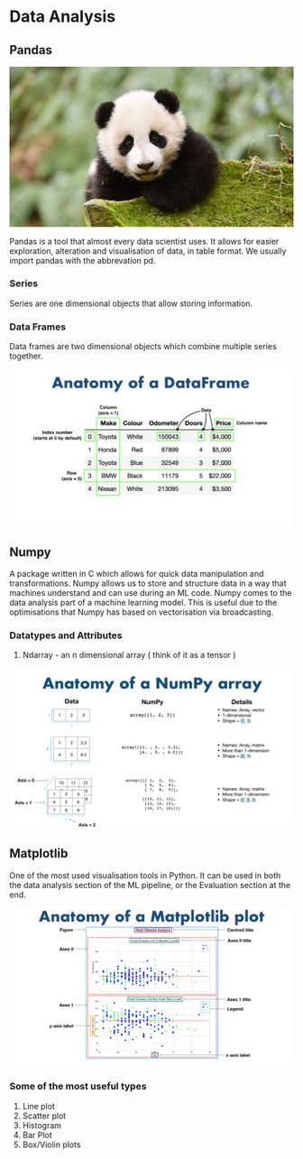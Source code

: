 # Data Analysis

## Pandas

![](../images/panda.jpg)

Pandas is a tool that almost every data scientist uses. It allows for easier exploration, alteration and visualisation of data, in table format. We usually import pandas with the abbrevation pd. 


### Series

Series are one dimensional objects that allow storing information.

### Data Frames

Data frames are two dimensional objects which combine multiple series together.

![](../images/pandas-anatomy-of-a-dataframe.png)

## Numpy

A package written in C which allows for quick data manipulation and transformations. Numpy allows us to
store and structure data in a way that machines understand and can use during an ML 
code. Numpy comes to the data analysis part of a machine learning model. This is useful due to 
the optimisations that Numpy has based on vectorisation via broadcasting.

### Datatypes and Attributes

1. Ndarray - an n dimensional array ( think of it as a tensor )

![](../images/numpy_arrays.png)

## Matplotlib

One of the most used visualisation tools in Python. It can be used in both the data analysis section
of the ML pipeline, or the Evaluation section at the end. 

![](../images/matplotlib-anatomy-of-a-plot.png)

### Some of the most useful types

1. Line plot
2. Scatter plot
3. Histogram
4. Bar Plot
5. Box/Violin plots
